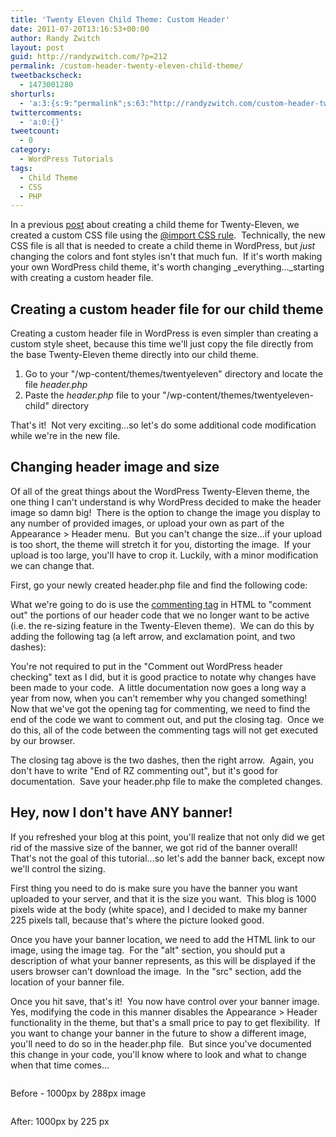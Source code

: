```yaml
---
title: 'Twenty Eleven Child Theme: Custom Header'
date: 2011-07-20T13:16:53+00:00
author: Randy Zwitch
layout: post
guid: http://randyzwitch.com/?p=212
permalink: /custom-header-twenty-eleven-child-theme/
tweetbackscheck:
  - 1473001280
shorturls:
  - 'a:3:{s:9:"permalink";s:63:"http://randyzwitch.com/custom-header-twenty-eleven-child-theme/";s:7:"tinyurl";s:26:"http://tinyurl.com/7kqu636";s:4:"isgd";s:19:"http://is.gd/NiZlE1";}'
twittercomments:
  - 'a:0:{}'
tweetcount:
  - 0
category:
  - WordPress Tutorials
tags:
  - Child Theme
  - CSS
  - PHP
---
```

In a previous [post](http://randyzwitch.com/2011/07/twenty-eleven-child-theme-creating-css-file/) about creating a child theme for Twenty-Eleven, we created a custom CSS file using the <a title="Import CSS rule" href="http://www.w3.org/TR/CSS2/cascade.html#at-import" target="_blank">@import CSS rule</a>.  Technically, the new CSS file is all that is needed to create a child theme in WordPress, but _just_ changing the colors and font styles isn't that much fun.  If it's worth making your own WordPress child theme, it's worth changing _everything..._starting with creating a custom header file.

## Creating a custom header file for our child theme

Creating a custom header file in WordPress is even simpler than creating a custom style sheet, because this time we'll just copy the file directly from the base Twenty-Eleven theme directly into our child theme.

  1. Go to your "/wp-content/themes/twentyeleven" directory and locate the file _header.php_
  2. Paste the _header.php_ file to your "/wp-content/themes/twentyeleven-child" directory

That's it!  Not very exciting...so let's do some additional code modification while we're in the new file.







## Changing header image and size

Of all of the great things about the WordPress Twenty-Eleven theme, the one thing I can't understand is why WordPress decided to make the header image so damn big!  There is the option to change the image you display to any number of provided images, or upload your own as part of the Appearance > Header menu.  But you can't change the size...if your upload is too short, the theme will stretch it for you, distorting the image.  If your upload is too large, you'll have to crop it. Luckily, with a minor modification we can change that.

First, go your newly created header.php file and find the following code:

What we're going to do is use the <a title="Comment out code" href="http://www.w3schools.com/tags/tag_comment.asp" target="_blank">commenting tag</a> in HTML to "comment out" the portions of our header code that we no longer want to be active (i.e. the re-sizing feature in the Twenty-Eleven theme).  We can do this by adding the following tag (a left arrow, and exclamation point, and two dashes):



You're not required to put in the "Comment out WordPress header checking" text as I did, but it is good practice to notate why changes have been made to your code.  A little documentation now goes a long way a year from now, when you can't remember why you changed something! Now that we've got the opening tag for commenting, we need to find the end of the code we want to comment out, and put the closing tag.  Once we do this, all of the code between the commenting tags will not get executed by our browser.



The closing tag above is the two dashes, then the right arrow.  Again, you don't have to write "End of RZ commenting out", but it's good for documentation.  Save your header.php file to make the completed changes.

## Hey, now I don't have ANY banner!

If you refreshed your blog at this point, you'll realize that not only did we get rid of the massive size of the banner, we got rid of the banner overall!  That's not the goal of this tutorial...so let's add the banner back, except now we'll control the sizing.

First thing you need to do is make sure you have the banner you want uploaded to your server, and that it is the size you want.  This blog is 1000 pixels wide at the body (white space), and I decided to make my banner 225 pixels tall, because that's where the picture looked good.

Once you have your banner location, we need to add the HTML link to our image, using the image tag.  For the "alt" section, you should put a description of what your banner represents, as this will be displayed if the users browser can't download the image.  In the "src" section, add the location of your banner file.



Once you hit save, that's it!  You now have control over your banner image.  Yes, modifying the code in this manner disables the Appearance > Header functionality in the theme, but that's a small price to pay to get flexibility.  If you want to change your banner in the future to show a different image, you'll need to do so in the header.php file.  But since you've documented this change in your code, you'll know where to look and what to change when that time comes...

<div id="attachment_250" style="width: 310px" class="wp-caption alignleft">
  <a href="http://i1.wp.com/randyzwitch.com/wp-content/uploads/2011/07/randyzwitchdot-before.png"><img class="size-medium wp-image-250" title="randyzwitchdotcom-before" alt="" src="http://i2.wp.com/randyzwitch.com/wp-content/uploads/2011/07/randyzwitchdot-before-300x182.png?fit=300%2C182" srcset="http://i1.wp.com/randyzwitch.com/wp-content/uploads/2011/07/randyzwitchdot-before.png?resize=300%2C182 300w, http://i1.wp.com/randyzwitch.com/wp-content/uploads/2011/07/randyzwitchdot-before.png?resize=1024%2C622 1024w, http://i1.wp.com/randyzwitch.com/wp-content/uploads/2011/07/randyzwitchdot-before.png?resize=493%2C300 493w, http://i1.wp.com/randyzwitch.com/wp-content/uploads/2011/07/randyzwitchdot-before.png?w=1057 1057w" sizes="(max-width: 300px) 100vw, 300px" data-recalc-dims="1" /></a>

  <p class="wp-caption-text">
    Before - 1000px by 288px image
  </p>
</div>

<div id="attachment_251" style="width: 310px" class="wp-caption alignleft">
  <a href="http://i1.wp.com/randyzwitch.com/wp-content/uploads/2011/07/randyzwitchdotcom-after.png"><img class="size-medium wp-image-251 " title="randyzwitchdotcom-after" alt="" src="http://i1.wp.com/randyzwitch.com/wp-content/uploads/2011/07/randyzwitchdotcom-after-300x169.png?fit=300%2C169" srcset="http://i1.wp.com/randyzwitch.com/wp-content/uploads/2011/07/randyzwitchdotcom-after.png?resize=300%2C169 300w, http://i1.wp.com/randyzwitch.com/wp-content/uploads/2011/07/randyzwitchdotcom-after.png?resize=1024%2C579 1024w, http://i1.wp.com/randyzwitch.com/wp-content/uploads/2011/07/randyzwitchdotcom-after.png?resize=500%2C283 500w, http://i1.wp.com/randyzwitch.com/wp-content/uploads/2011/07/randyzwitchdotcom-after.png?w=1060 1060w" sizes="(max-width: 300px) 100vw, 300px" data-recalc-dims="1" /></a>

  <p class="wp-caption-text">
    After: 1000px by 225 px
  </p>
</div>
